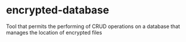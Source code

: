 # encrypted-database
Tool that permits the performing of CRUD operations on a database that manages the location of encrypted files
